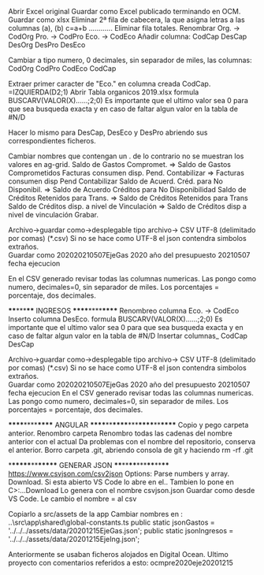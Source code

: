 Abrir Excel original
Guardar como Excel publicado terminando en OCM.
Guardar como xlsx
Eliminar 2ª fila de cabecera, la que asigna letras a las columnas (a), (b) c=a+b ............
Eliminar fila totales.
Renombrar
Org. -> CodOrg
Pro. -> CodPro
Eco. -> CodEco
Añadir columna:
CodCap
DesCap
DesOrg
DesPro
DesEco

Cambiar a tipo numero, 0 decimales, sin separador de miles, las columnas:
CodOrg
CodPro
CodEco
CodCap

Extraer primer caracter de "Eco." en columna creada CodCap. =IZQUIERDA(D2;1)
Abrir Tabla organicos 2019.xlsx
formula BUSCARV(VALOR(X)......;2;0)
Es importante que el ultimo valor sea 0 para que sea busqueda exacta y en caso de faltar algun valor en la tabla de #N/D

Hacer lo mismo para DesCap, DesEco y DesPro abriendo sus correspondientes ficheros.

Cambiar nombres que contengan un . de lo contrario no se muestran los valores en ag-grid.
Saldo de Gastos Compromet. => Saldo de Gastos Comprometidos
Facturas consumen disp. Pend. Contabilizar => Facturas consumen disp Pend Contabilizar
Saldo de Acuerd. Créd. para No Disponibil. => Saldo de Acuerdo Créditos para No Disponibilidad
Saldo de Créditos Retenidos para Trans. => Saldo de Créditos Retenidos para Trans
Saldo de Créditos disp. a nivel de Vinculación => Saldo de Créditos disp a nivel de vinculación
Grabar.

Archivo->guardar como->desplegable tipo archivo-> CSV UTF-8 (delimitado por comas) (\*.csv)
Si no se hace como UTF-8 el json contendra simbolos extraños.  
Guardar como 202020210507EjeGas
2020 año del presupuesto
20210507 fecha ejecucion

En el CSV generado revisar todas las columnas numericas.
Las pongo como numero, decimales=0, sin separador de miles.
Los porcentajes = porcentaje, dos decimales.

**\*\***\*\*\***\*\*** INGRESOS **\*\*\*\***\*\*\*\***\*\*\*\***
Renombreo columna Eco. -> CodEco
Inserto columna DesEco.
formula BUSCARV(VALOR(X)......;2;0)
Es importante que el ultimo valor sea 0 para que sea busqueda exacta y en caso de faltar algun valor en la tabla de #N/D
Insertar columnas\_
CodCap
DesCap

Archivo->guardar como->desplegable tipo archivo-> CSV UTF-8 (delimitado por comas) (\*.csv)
Si no se hace como UTF-8 el json contendra simbolos extraños.  
Guardar como 202020210507EjeGas
2020 año del presupuesto
20210507 fecha ejecucion
En el CSV generado revisar todas las columnas numericas.
Las pongo como numero, decimales=0, sin separador de miles.
Los porcentajes = porcentaje, dos decimales.

**\*\*\*\***\*\*\*\***\*\*\*\*** ANGULAR ****\*\*\*\*****\*\*****\*\*\*\*****\*\*\*****\*\*\*\*****\*\*****\*\*\*\*****
Copio y pego carpeta anterior.
Renombro carpeta
Renombro todas las cadenas del nombre anterior con el actual
Da problemas con el nombre del repositorio, conserva el anterior.
Borro carpeta .git, abriendo consola de git y haciendo rm -rf .git

\***\*\*\*\*\***\*\***\*\*\*\*\*** GENERAR JSON ****\*\*****\*\*****\*\*****\*\*\*****\*\*****\*\*****\*\*****
https://www.csvjson.com/csv2json
Options: Parse numbers y array.
Download.
Si esta abierto VS Code lo abre en el..
Tambien lo pone en C>:...Download
Lo genera con el nombre csvjson.json
Guardar como desde VS Code.
Le cambio el nombre = al csv

Copiarlo a src/assets de la app
Cambiar nombres en :
..\src\app\shared\global-constants.ts
public static jsonGastos = '../../../assets/data/20201215EjeGas.json';
public static jsonIngresos = '../../../assets/data/20201215EjeIng.json';

Anteriormente se usaban ficheros alojados en Digital Ocean.
Ultimo proyecto con comentarios referidos a esto: ocmpre2020eje20201215
